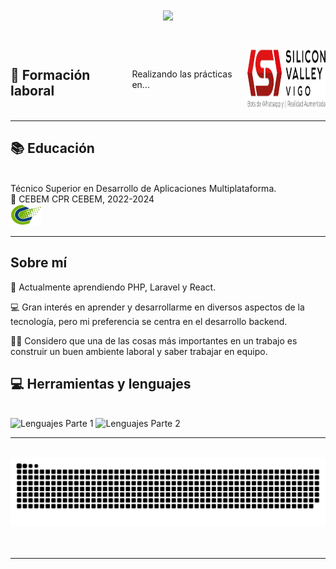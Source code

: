 <h1 align="center">
    <img src="https://readme-typing-svg.herokuapp.com/?font=Righteous&size=35&center=true&vCenter=true&width=500&height=70&duration=4000&lines=Hey!+👋;+Soy+Héctor...+el+DAMnificado!;" />
</h1>
<br/>

<div style="display: flex; align-items: center;">
  <h2>
    💼 Formación laboral
  </h2>
    
  <p>Realizando las prácticas en... </p>
  <div align="center">
  <img src="SILVALI.png" alt="SILVALI" width="130" height="100"/>
</div>

</div>

<hr/>

<h2>
 📚 Educación
</h2>
<br/>
<div>
  Técnico Superior en Desarrollo de Aplicaciones Multiplataforma.
  <br/>
 📌 CEBEM CPR CEBEM, 2022-2024
  <br/>
  <img src="CEBEM.png" alt="CEBEM" />
</div>

<hr/>

<div>
  <h2>Sobre mí</h2>
  
  <p>🧠 Actualmente aprendiendo PHP, Laravel y React.</p>
  <p>💻 Gran interés en aprender y desarrollarme en diversos aspectos de la tecnología, pero mi preferencia se centra en el desarrollo backend.</p>
  <p>👨‍🍳 Considero que una de las cosas más importantes en un trabajo es construir un buen ambiente laboral y saber trabajar en equipo.</p>
 
</div>


<h2>
  💻 Herramientas y lenguajes
</h2>
<br/>
<div>
  <img src="https://skillicons.dev/icons?i=bootstrap,html,github,git" alt="Lenguajes Parte 1" />
  <img src="https://skillicons.dev/icons?i=laravel,nodejs,react,python,javascript,django,hibernate,java,mysql" alt="Lenguajes Parte 2" />
  <br/>
</div>

<hr/>



<div align="center">
  <br/>
  <img alt="snake eating my contributions" src="https://raw.githubusercontent.com/salesp07/salesp07/output/github-contribution-grid-snake.svg" />
  <br/><br/><br/>
</div>


<hr/>

